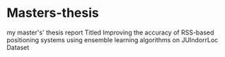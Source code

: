 # Masters-thesis
my master's' thesis report Titled Improving the accuracy of RSS-based positioning systems using ensemble learning algorithms on JUIndorrLoc Dataset
